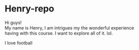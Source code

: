 # Henry-repo

Hi guys!  
My name is Henry, I am intrigues my the wonderful experience  
having with this course. I want to explore all of it. lol.

I love football
